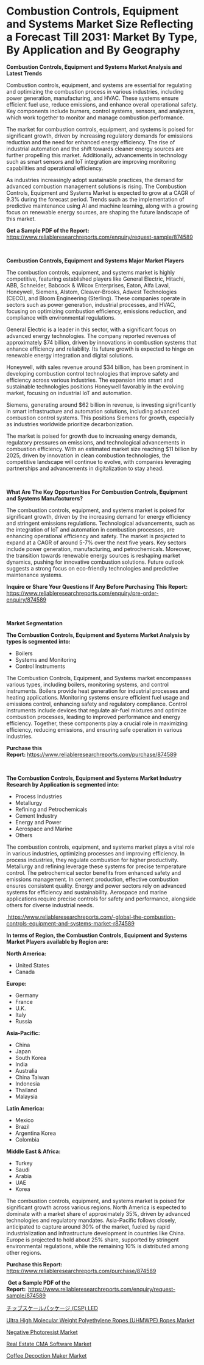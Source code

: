 <p><h1>Combustion Controls, Equipment and Systems Market Size Reflecting a Forecast Till 2031: Market By Type, By Application and By Geography</h1></p><p><strong>Combustion Controls, Equipment and Systems Market Analysis and Latest Trends</strong></p>
<p><p>Combustion controls, equipment, and systems are essential for regulating and optimizing the combustion process in various industries, including power generation, manufacturing, and HVAC. These systems ensure efficient fuel use, reduce emissions, and enhance overall operational safety. Key components include burners, control systems, sensors, and analyzers, which work together to monitor and manage combustion performance.</p><p>The market for combustion controls, equipment, and systems is poised for significant growth, driven by increasing regulatory demands for emissions reduction and the need for enhanced energy efficiency. The rise of industrial automation and the shift towards cleaner energy sources are further propelling this market. Additionally, advancements in technology such as smart sensors and IoT integration are improving monitoring capabilities and operational efficiency.</p><p>As industries increasingly adopt sustainable practices, the demand for advanced combustion management solutions is rising. The Combustion Controls, Equipment and Systems Market is expected to grow at a CAGR of 9.3% during the forecast period. Trends such as the implementation of predictive maintenance using AI and machine learning, along with a growing focus on renewable energy sources, are shaping the future landscape of this market.</p></p>
<p><strong>Get a Sample PDF of the Report:&nbsp;</strong> <a href="https://www.reliableresearchreports.com/enquiry/request-sample/874589">https://www.reliableresearchreports.com/enquiry/request-sample/874589</a></p>
<p>&nbsp;</p>
<p><strong>Combustion Controls, Equipment and Systems Major Market Players</strong></p>
<p><p>The combustion controls, equipment, and systems market is highly competitive, featuring established players like General Electric, Hitachi, ABB, Schneider, Babcock & Wilcox Enterprises, Eaton, Alfa Laval, Honeywell, Siemens, Alstom, Cleaver-Brooks, Adwest Technologies (CECO), and Bloom Engineering (Sterling). These companies operate in sectors such as power generation, industrial processes, and HVAC, focusing on optimizing combustion efficiency, emissions reduction, and compliance with environmental regulations.</p><p>General Electric is a leader in this sector, with a significant focus on advanced energy technologies. The company reported revenues of approximately $74 billion, driven by innovations in combustion systems that enhance efficiency and reliability. Its future growth is expected to hinge on renewable energy integration and digital solutions.</p><p>Honeywell, with sales revenue around $34 billion, has been prominent in developing combustion control technologies that improve safety and efficiency across various industries. The expansion into smart and sustainable technologies positions Honeywell favorably in the evolving market, focusing on industrial IoT and automation.</p><p>Siemens, generating around $62 billion in revenue, is investing significantly in smart infrastructure and automation solutions, including advanced combustion control systems. This positions Siemens for growth, especially as industries worldwide prioritize decarbonization.</p><p>The market is poised for growth due to increasing energy demands, regulatory pressures on emissions, and technological advancements in combustion efficiency. With an estimated market size reaching $11 billion by 2025, driven by innovation in clean combustion technologies, the competitive landscape will continue to evolve, with companies leveraging partnerships and advancements in digitalization to stay ahead.</p></p>
<p>&nbsp;</p>
<p><strong>What Are The Key Opportunities For Combustion Controls, Equipment and Systems Manufacturers?</strong></p>
<p><p>The combustion controls, equipment, and systems market is poised for significant growth, driven by the increasing demand for energy efficiency and stringent emissions regulations. Technological advancements, such as the integration of IoT and automation in combustion processes, are enhancing operational efficiency and safety. The market is projected to expand at a CAGR of around 5-7% over the next five years. Key sectors include power generation, manufacturing, and petrochemicals. Moreover, the transition towards renewable energy sources is reshaping market dynamics, pushing for innovative combustion solutions. Future outlook suggests a strong focus on eco-friendly technologies and predictive maintenance systems.</p></p>
<p><strong>Inquire or Share Your Questions If Any Before Purchasing This Report:</strong> <a href="https://www.reliableresearchreports.com/enquiry/pre-order-enquiry/874589">https://www.reliableresearchreports.com/enquiry/pre-order-enquiry/874589</a></p>
<p>&nbsp;</p>
<p><strong>Market Segmentation</strong></p>
<p><strong>The Combustion Controls, Equipment and Systems Market Analysis by types is segmented into:</strong></p>
<p><ul><li>Boilers</li><li>Systems and Monitoring</li><li>Control Instruments</li></ul></p>
<p><p>The Combustion Controls, Equipment, and Systems market encompasses various types, including boilers, monitoring systems, and control instruments. Boilers provide heat generation for industrial processes and heating applications. Monitoring systems ensure efficient fuel usage and emissions control, enhancing safety and regulatory compliance. Control instruments include devices that regulate air-fuel mixtures and optimize combustion processes, leading to improved performance and energy efficiency. Together, these components play a crucial role in maximizing efficiency, reducing emissions, and ensuring safe operation in various industries.</p></p>
<p><strong>Purchase this Report:&nbsp;</strong><a href="https://www.reliableresearchreports.com/purchase/874589">https://www.reliableresearchreports.com/purchase/874589</a></p>
<p>&nbsp;</p>
<p><strong>The Combustion Controls, Equipment and Systems Market Industry Research by Application is segmented into:</strong></p>
<p><ul><li>Process Industries</li><li>Metallurgy</li><li>Refining and Petrochemicals</li><li>Cement Industry</li><li>Energy and Power</li><li>Aerospace and Marine</li><li>Others</li></ul></p>
<p><p>The combustion controls, equipment, and systems market plays a vital role in various industries, optimizing processes and improving efficiency. In process industries, they regulate combustion for higher productivity. Metallurgy and refining leverage these systems for precise temperature control. The petrochemical sector benefits from enhanced safety and emissions management. In cement production, effective combustion ensures consistent quality. Energy and power sectors rely on advanced systems for efficiency and sustainability. Aerospace and marine applications require precise controls for safety and performance, alongside others for diverse industrial needs.</p></p>
<p><a href="https://www.reliableresearchreports.com/-global-the-combustion-controls-equipment-and-systems-market-r874589">&nbsp;https://www.reliableresearchreports.com/-global-the-combustion-controls-equipment-and-systems-market-r874589</a></p>
<p><strong>In terms of Region, the Combustion Controls, Equipment and Systems Market Players available by Region are:</strong></p>
<p>
    <p> <strong> North America: </strong>
        <ul>
            <li>United States</li>
            <li>Canada</li>
        </ul>
        </p> 
    <p> <strong> Europe: </strong>
        <ul>
            <li>Germany</li>
            <li>France</li>
            <li>U.K.</li>
            <li>Italy</li>
            <li>Russia</li>
        </ul>
        </p> 
    <p> <strong> Asia-Pacific: </strong>
        <ul>
            <li>China</li>
            <li>Japan</li>
            <li>South Korea</li>
            <li>India</li>
            <li>Australia</li>
            <li>China Taiwan</li>
            <li>Indonesia</li>
            <li>Thailand</li>
            <li>Malaysia</li>
        </ul>
        </p> 
    <p> <strong> Latin America: </strong>
        <ul>
            <li>Mexico</li>
            <li>Brazil</li>
            <li>Argentina Korea</li>
            <li>Colombia</li>
        </ul>
        </p> 
    <p> <strong> Middle East & Africa: </strong>
        <ul>
            <li>Turkey</li>
            <li>Saudi</li>
            <li>Arabia</li>
            <li>UAE</li>
            <li>Korea</li>
        </ul>
    </p>
    </p>
<p><p>The combustion controls, equipment, and systems market is poised for significant growth across various regions. North America is expected to dominate with a market share of approximately 35%, driven by advanced technologies and regulatory mandates. Asia-Pacific follows closely, anticipated to capture around 30% of the market, fueled by rapid industrialization and infrastructure development in countries like China. Europe is projected to hold about 25% share, supported by stringent environmental regulations, while the remaining 10% is distributed among other regions.</p></p>
<p><strong>Purchase this Report: </strong><a href="https://www.reliableresearchreports.com/purchase/874589">https://www.reliableresearchreports.com/purchase/874589</a></p>
<p>&nbsp;<strong>Get a Sample PDF of the Report:&nbsp;&nbsp;</strong><a href="https://www.reliableresearchreports.com/enquiry/request-sample/874589">https://www.reliableresearchreports.com/enquiry/request-sample/874589</a></p>
<p><strong></strong></p>
<p><p><a href="https://github.com/mohamedbakry57/Market-Research-Report-List-6/blob/main/596978987419.md">チップスケールパッケージ (CSP) LED</a></p><p><a href="https://issuu.com/reportprime-2/docs/ultra-high-molecular-weight-polyeth_344b2301867e3c">Ultra High Molecular Weight Polyethylene Ropes (UHMWPE) Ropes Market</a></p><p><a href="https://issuu.com/reportprime-2/docs/negative-photoresist-market-size-20_13134a0287eb0e">Negative Photoresist Market</a></p><p><a href="https://www.linkedin.com/pulse/charting-future-comprehensive-analysis-global-real-estate-vyl4f?trackingId=NVKlSJu9RfqrVVNafFtdzw%3D%3D">Real Estate CMA Software Market</a></p><p><a href="https://github.com/arionmp/Market-Research-Report-List-5/blob/main/coffee-decoction-maker-market.md">Coffee Decoction Maker Market</a></p></p>